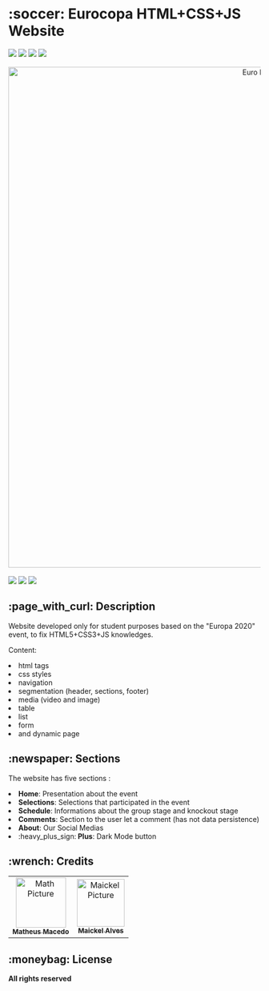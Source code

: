 <h1>:soccer: Eurocopa HTML+CSS+JS Website</h1>

<div style="display: inline_block">
 <img src="https://img.shields.io/badge/HTML5-E34F26?style=for-the-badge&logo=html5&logoColor=white" />
 <img src="https://img.shields.io/badge/CSS3-1572B6?style=for-the-badge&logo=css3&logoColor=white" /> 
 <img src="https://img.shields.io/badge/JavaScript-323330?style=for-the-badge&logo=javascript&logoColor=F7DF1E" />
 <img src="http://ForTheBadge.com/images/badges/built-with-love.svg" /> 
</div>

<br>

<div align="center">
  <img src="https://user-images.githubusercontent.com/38335297/158392804-77743885-6b2f-44fb-96d2-12b11ac3ccb4.PNG" width="1000px;" alt="Euro Picture"/>
</div>

<br>

<div style="display: inline_block"> 
 <a href = "mailto:macedo.matheus81@gmail.com"><img src="https://img.shields.io/badge/Gmail-D14836?style=for-the-badge&logo=gmail&logoColor=white" target="_blank"></a>
 <a href="https://www.linkedin.com/in/math-macedo/" target="_blank"><img src="https://img.shields.io/badge/LinkedIn-0077B5?style=for-the-badge&logo=linkedin&logoColor=white" target="_blank"></a>
 <a href="https://matheus-macedo.herokuapp.com/"><img src="https://img.shields.io/badge/-Portf%C3%B3lio-brown?style=for-the-badge&logo=true" target="_blank"></a> 
</div>

<h2>:page_with_curl: Description</h2>
<p>Website developed only for student purposes based on the "Europa 2020" event, to fix HTML5+CSS3+JS knowledges.</p>
<p>Content:</p> 
<li>html tags</li> 
<li> css styles</li> 
<li>navigation</li> 
<li>segmentation (header, sections, footer)</li> 
<li>media (video and image)</li> 
<li>table</li> 
<li>list</li> 
<li>form</li> 
<li>and dynamic page</li>

<h2>:newspaper: Sections</h2>
<p>The website has five sections :
<li><b>Home</b>: Presentation about the event</li>
<li><b>Selections</b>: Selections that participated in the event</li>
<li><b>Schedule</b>: Informations about the group stage and knockout stage</li>
<li><b>Comments</b>: Section to the user let a comment (has not data persistence)</li>
<li><b>About</b>: Our Social Medias</li>
<li>:heavy_plus_sign:<b> Plus</b>: Dark Mode button</li>

<h2>:wrench: Credits</h2>
<table>
  <tr>
    <td align="center">
      <a href="https://github.com/Maaath">
        <img src="https://user-images.githubusercontent.com/38335297/161117931-699ddbe5-7e53-45cb-a834-bcb3bb48eb10.png" width="100px;" alt="Math Picture"/><br>
        <sub>
          <b>Matheus Macedo</b>
        </sub>
      </a>
    </td>
   <td align="center">
      <a href="https://github.com/AlvesMaickel">
        <img src="https://user-images.githubusercontent.com/38335297/161131639-e629a031-c380-4c42-9753-dafd084bacdd.png" width="95px;" alt="Maickel Picture"/><br>
        <sub>
          <b>Maickel Alves</b>
        </sub>
      </a>
    </td>
  </tr>
</table>

<h2>:moneybag: License</h2>
<b>All rights reserved</b>
